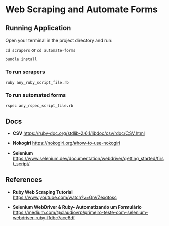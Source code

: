 # Web Scraping and Automate Forms

## Running Application

Open your terminal in the project directory and run:


`cd scrapers` or `cd automate-forms`

```
bundle install
```

### To run scrapers

`ruby any_ruby_script_file.rb`

### To run automated forms

`rspec any_rspec_script_file.rb`


## Docs
- <strong>CSV</strong>
https://ruby-doc.org/stdlib-2.6.1/libdoc/csv/rdoc/CSV.html

- <strong>Nokogiri</strong>
https://nokogiri.org/#how-to-use-nokogiri

- <strong>Selenium</strong>
https://www.selenium.dev/documentation/webdriver/getting_started/first_script/

## References
- <strong>Ruby Web Scraping Tutorial</strong> <br />
https://www.youtube.com/watch?v=GnVZexqtosc

- <strong>Selenium WebDriver & Ruby- Automatizando um Formulário</strong> <br />
https://medium.com/@claudiovrp/primeiro-teste-com-selenium-webdriver-ruby-ffdbc7ace6df

